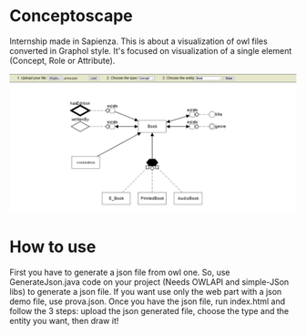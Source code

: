 # Conceptoscape
Internship made in Sapienza. This is about a visualization of owl files converted in Graphol style.
It's focused on visualization of a single element (Concept, Role or Attribute).

<img src="https://github.com/1655653/1655653.github.io/blob/master/demo.PNG" />

# How to use
First you have to generate a json file from owl one. So, use GenerateJson.java code on your project (Needs OWLAPI and simple-JSon libs) to generate a json file. If you want use only the web part with a json demo file, use prova.json.
Once you have the json file, run index.html and follow the 3 steps: upload the json generated file, choose the type and the entity you want, then draw it!
